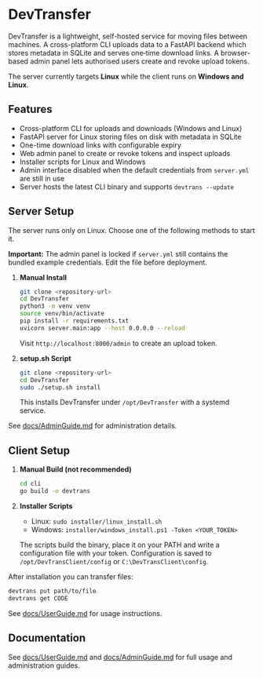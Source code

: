 # DevTransfer

DevTransfer is a lightweight, self-hosted service for moving files between machines. A cross-platform CLI uploads data to a FastAPI backend which stores metadata in SQLite and serves one‑time download links. A browser-based admin panel lets authorised users create and revoke upload tokens.

The server currently targets **Linux** while the client runs on **Windows and Linux**.

## Features

- Cross-platform CLI for uploads and downloads (Windows and Linux)
- FastAPI server for Linux storing files on disk with metadata in SQLite
- One-time download links with configurable expiry
- Web admin panel to create or revoke tokens and inspect uploads
- Installer scripts for Linux and Windows
- Admin interface disabled when the default credentials from `server.yml` are still in use
- Server hosts the latest CLI binary and supports `devtrans --update`

## Server Setup

The server runs only on Linux. Choose one of the following methods to start it.

**Important:** The admin panel is locked if `server.yml` still contains the bundled example credentials. Edit the file before deployment.

1. **Manual Install**

   ```bash
   git clone <repository-url>
   cd DevTransfer
   python3 -m venv venv
   source venv/bin/activate
   pip install -r requirements.txt
   uvicorn server.main:app --host 0.0.0.0 --reload
   ```
   Visit `http://localhost:8000/admin` to create an upload token.

2. **setup.sh Script**

   ```bash
   git clone <repository-url>
   cd DevTransfer
   sudo ./setup.sh install
   ```
   This installs DevTransfer under `/opt/DevTransfer` with a systemd service.

See [docs/AdminGuide.md](docs/AdminGuide.md) for administration details.

## Client Setup

1. **Manual Build (not recommended)**

   ```bash
   cd cli
   go build -o devtrans
   ```

2. **Installer Scripts**

   - Linux: `sudo installer/linux_install.sh`
   - Windows: `installer/windows_install.ps1 -Token <YOUR_TOKEN>`

   The scripts build the binary, place it on your PATH and write a configuration file with your token. Configuration is saved to `/opt/DevTransClient/config` or `C:\DevTransClient\config`.

After installation you can transfer files:

```bash
devtrans put path/to/file
devtrans get CODE
```

See [docs/UserGuide.md](docs/UserGuide.md) for usage instructions.

## Documentation

See [docs/UserGuide.md](docs/UserGuide.md) and [docs/AdminGuide.md](docs/AdminGuide.md) for full usage and administration guides.
